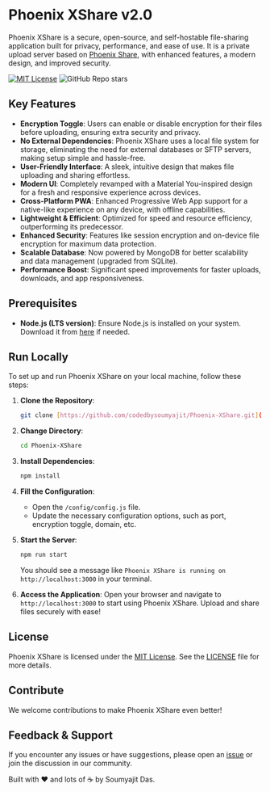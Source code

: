 # Phoenix XShare v2.0

Phoenix XShare is a secure, open-source, and self-hostable file-sharing application built for privacy, performance, and ease of use. It is a private upload server based on [Phoenix Share](https://github.com/Pheonix14/Phoenix-Share), with enhanced features, a modern design, and improved security.

[![MIT License](https://img.shields.io/badge/License-MIT-green.svg)](https://choosealicense.com/licenses/mit/)
![GitHub Repo stars](https://img.shields.io/github/stars/codedbysoumyajit/Phoenix-XShare)

## Key Features

- **Encryption Toggle**: Users can enable or disable encryption for their files before uploading, ensuring extra security and privacy.
- **No External Dependencies**: Phoenix XShare uses a local file system for storage, eliminating the need for external databases or SFTP servers, making setup simple and hassle-free.
- **User-Friendly Interface**: A sleek, intuitive design that makes file uploading and sharing effortless.
- **Modern UI**: Completely revamped with a Material You-inspired design for a fresh and responsive experience across devices.
- **Cross-Platform PWA**: Enhanced Progressive Web App support for a native-like experience on any device, with offline capabilities.
- **Lightweight & Efficient**: Optimized for speed and resource efficiency, outperforming its predecessor.
- **Enhanced Security**: Features like session encryption and on-device file encryption for maximum data protection.
- **Scalable Database**: Now powered by MongoDB for better scalability and data management (upgraded from SQLite).
- **Performance Boost**: Significant speed improvements for faster uploads, downloads, and app responsiveness.

## Prerequisites

- **Node.js (LTS version)**: Ensure Node.js is installed on your system. Download it from [here](https://nodejs.org/en) if needed.

## Run Locally

To set up and run Phoenix XShare on your local machine, follow these steps:

1.  **Clone the Repository**:
    ```bash
    git clone [https://github.com/codedbysoumyajit/Phoenix-XShare.git](https://github.com/codedbysoumyajit/Phoenix-XShare.git)
    ```

2.  **Change Directory**:
    ```bash
    cd Phoenix-XShare
    ```

3.  **Install Dependencies**:
    ```bash
    npm install
    ```

4.  **Fill the Configuration**:
    - Open the `/config/config.js` file.
    - Update the necessary configuration options, such as port, encryption toggle, domain, etc.

5.  **Start the Server**:
    ```bash
    npm run start
    ```
    You should see a message like `Phoenix XShare is running on http://localhost:3000` in your terminal.

6.  **Access the Application**:
    Open your browser and navigate to `http://localhost:3000` to start using Phoenix XShare. Upload and share files securely with ease!

## License

Phoenix XShare is licensed under the [MIT License](https://choosealicense.com/licenses/mit/). See the [LICENSE](https://github.com/codedbysoumyajit/Phoenix-XShare/blob/main/LICENSE) file for more details.

## Contribute

We welcome contributions to make Phoenix XShare even better!

## Feedback & Support

If you encounter any issues or have suggestions, please open an [issue](https://github.com/codedbysoumyajit/Phoenix-XShare/issues) or join the discussion in our community.

Built with ❤️ and lots of ☕ by Soumyajit Das.
